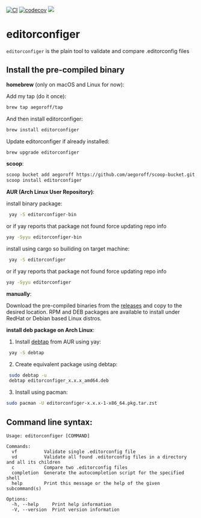 [![CI](https://github.com/aegoroff/editorconfiger/actions/workflows/ci.yml/badge.svg)](https://github.com/aegoroff/editorconfiger/actions/workflows/ci.yml)
[![codecov](https://codecov.io/gh/aegoroff/editorconfiger/branch/master/graph/badge.svg?token=FRCMPWlPN5)](https://codecov.io/gh/aegoroff/editorconfiger)
[![](https://tokei.rs/b1/github/aegoroff/editorconfiger?category=code)](https://github.com/XAMPPRocky/tokei)

# editorconfiger
`editorconfiger` is the plain tool to validate and compare .editorconfig files

## Install the pre-compiled binary

**homebrew** (only on macOS and Linux for now):

Add my tap (do it once):
```sh
brew tap aegoroff/tap
```
And then install editorconfiger:
```sh
brew install editorconfiger
```
Update editorconfiger if already installed:
```sh
brew upgrade editorconfiger
```
**scoop**:

```sh
scoop bucket add aegoroff https://github.com/aegoroff/scoop-bucket.git
scoop install editorconfiger
```

**AUR (Arch Linux User Repository)**:

install binary package:
```sh
 yay -S editorconfiger-bin
```
or if yay reports that package not found force updating repo info
```sh
yay -Syyu editorconfiger-bin
```
install using cargo so builiding on target machine:
```sh
 yay -S editorconfiger
```
or if yay reports that package not found force updating repo info
```sh
yay -Syyu editorconfiger
```


**manually**:

Download the pre-compiled binaries from the [releases](https://github.com/aegoroff/editorconfiger/releases) and
copy to the desired location. RPM and DEB packages are available to install under RedHat or Debian based Linux distros.

**install deb package on Arch Linux**:

1. Install [debtap](https://github.com/helixarch/debtap) from AUR using yay:
```sh
 yay -S debtap
```
2. Create equivalent package using debtap:
```sh
 sudo debtap -u
 debtap editorconfiger_x.x.x_amd64.deb
 ```
3. Install using pacman:
```sh
sudo pacman -U editorconfiger-x.x.x-1-x86_64.pkg.tar.zst
```

## Command line syntax:
```
Usage: editorconfiger [COMMAND]

Commands:
  vf          Validate single .editorconfig file
  vd          Validate all found .editorconfig files in a directory and all its children
  c           Compare two .editorconfig files
  completion  Generate the autocompletion script for the specified shell
  help        Print this message or the help of the given subcommand(s)

Options:
  -h, --help     Print help information
  -V, --version  Print version information
```
